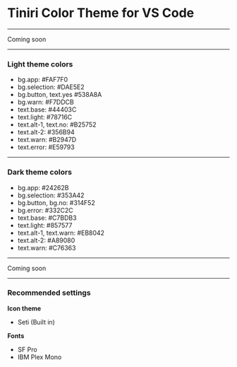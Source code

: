 # Tiniri Color Theme for VS Code

---

Coming soon

---

### Light theme colors

- bg.app: #FAF7F0
- bg.selection: #DAE5E2
- bg.button, text.yes #538A8A
- bg.warn: #F7DDCB
- text.base: #44403C
- text.light: #78716C
- text.alt-1, text.no: #B25752
- text.alt-2: #356B94
- text.warn: #B2947D
- text.error: #E59793


---

### Dark theme colors

- bg.app: #24262B
- bg.selection: #353A42
- bg.button, bg.no: #314F52
- bg.error: #332C2C
- text.base: #C7BDB3
- text.light: #857577
- text.alt-1, text.warn: #EB8042
- text.alt-2: #A89080
- text.warn: #C76363

---

Coming soon

---

### Recommended settings

**Icon theme**
- Seti (Built in)

**Fonts**
- SF Pro
- IBM Plex Mono

